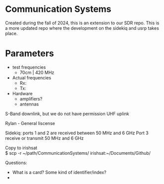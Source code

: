 # Communication Systems
Created during the fall of 2024, this is an extension to our SDR repo. This is a more updated repo where the development on the sidekiq and usrp takes place.


# Parameters
- test frequencies
    - 70cm | 420 MHz
- Actual frequencies
    - Rx:
    - Tx:
- Hardware
    - amplifiers?
    - antennas

S-Band downlink, but we do not have permission
UHF uplink

Rylan - General liscense


Sidekiq: ports 1 and 2 are received between 50 MHz and 6 GHz
        Port 3 receive or transmit 50 MHz and 6 GHz

Copy to irishsat    
    $ scp -r ~/path/CommunicationSystems/ irishsat:~/Documents/Github/




Questions:
- What is a card? Some kind of identifier/index?
- 